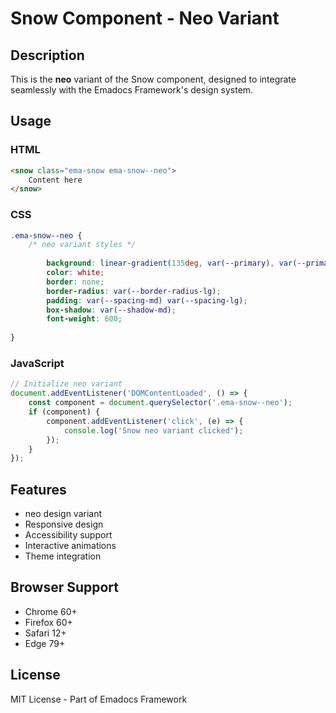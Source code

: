 # Snow Component - Neo Variant

## Description
This is the **neo** variant of the Snow component, designed to integrate seamlessly with the Emadocs Framework's design system.

## Usage

### HTML
```html
<snow class="ema-snow ema-snow--neo">
    Content here
</snow>
```

### CSS
```css
.ema-snow--neo {
    /* neo variant styles */
    
        background: linear-gradient(135deg, var(--primary), var(--primary-dark));
        color: white;
        border: none;
        border-radius: var(--border-radius-lg);
        padding: var(--spacing-md) var(--spacing-lg);
        box-shadow: var(--shadow-md);
        font-weight: 600;
    
}
```

### JavaScript
```javascript
// Initialize neo variant
document.addEventListener('DOMContentLoaded', () => {
    const component = document.querySelector('.ema-snow--neo');
    if (component) {
        component.addEventListener('click', (e) => {
            console.log('Snow neo variant clicked');
        });
    }
});
```

## Features
- neo design variant
- Responsive design
- Accessibility support
- Interactive animations
- Theme integration

## Browser Support
- Chrome 60+
- Firefox 60+
- Safari 12+
- Edge 79+

## License
MIT License - Part of Emadocs Framework
